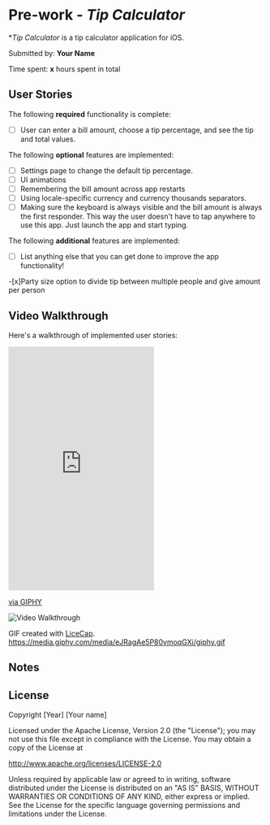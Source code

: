 # Pre-work - *Tip Calculator*

**Tip Calculator* is a tip calculator application for iOS.

Submitted by: **Your Name**

Time spent: **x** hours spent in total

## User Stories

The following **required** functionality is complete:

* [ ] User can enter a bill amount, choose a tip percentage, and see the tip and total values.

The following **optional** features are implemented:
* [ ] Settings page to change the default tip percentage.
* [ ] UI animations
* [ ] Remembering the bill amount across app restarts 
* [ ] Using locale-specific currency and currency thousands separators.
* [ ] Making sure the keyboard is always visible and the bill amount is always the first responder. This way the user doesn't have to tap anywhere to use this app. Just launch the app and start typing.

The following **additional** features are implemented:

- [ ] List anything else that you can get done to improve the app functionality!

-[x]Party size option to divide tip between multiple people and give amount per person

## Video Walkthrough

Here's a walkthrough of implemented user stories:
<iframe src="https://giphy.com/embed/eJRagAe5P80vmoqGXi" width="287" height="480" frameBorder="0" class="giphy-embed" allowFullScreen></iframe><p><a href="https://giphy.com/gifs/eJRagAe5P80vmoqGXi">via GIPHY</a></p>
<img src='x' title='Video Walkthrough' width='' alt='Video Walkthrough' />

GIF created with [LiceCap](http://www.cockos.com/licecap/).
https://media.giphy.com/media/eJRagAe5P80vmoqGXi/giphy.gif
## Notes


## License

Copyright [Year] [Your name]

Licensed under the Apache License, Version 2.0 (the "License");
you may not use this file except in compliance with the License.
You may obtain a copy of the License at

http://www.apache.org/licenses/LICENSE-2.0

Unless required by applicable law or agreed to in writing, software
distributed under the License is distributed on an "AS IS" BASIS,
WITHOUT WARRANTIES OR CONDITIONS OF ANY KIND, either express or implied.
See the License for the specific language governing permissions and
limitations under the License.
